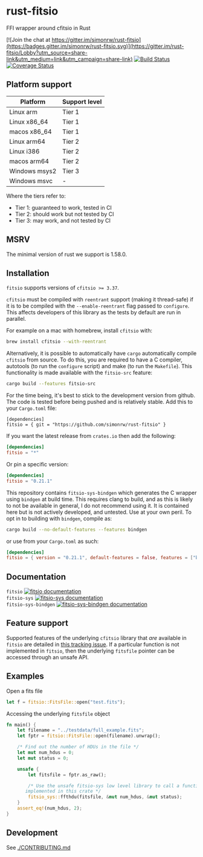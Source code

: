 # rust-fitsio

FFI wrapper around cfitsio in Rust

[![Join the chat at https://gitter.im/simonrw/rust-fitsio](https://badges.gitter.im/simonrw/rust-fitsio.svg)](https://gitter.im/rust-fitsio/Lobby?utm_source=share-link&utm_medium=link&utm_campaign=share-link)
[![Build Status](https://travis-ci.org/simonrw/rust-fitsio.svg?branch=master)](https://travis-ci.org/simonrw/rust-fitsio)
[![Coverage Status](https://coveralls.io/repos/github/simonrw/rust-fitsio/badge.svg?branch=main)](https://coveralls.io/github/simonrw/rust-fitsio?branch=main)

## Platform support

| Platform | Support level |
| --- | --- |
| Linux arm | Tier 1 |
| Linux x86_64 | Tier 1 |
| macos x86_64 | Tier 1 |
| Linux arm64 | Tier 2 |
| Linux i386 | Tier 2 |
| macos arm64 | Tier 2 |
| Windows msys2 | Tier 3 |
| Windows msvc | - |

Where the tiers refer to:

* Tier 1: guaranteed to work, tested in CI
* Tier 2: should work but not tested by CI
* Tier 3: may work, and not tested by CI

## MSRV

The minimal version of rust we support is 1.58.0.

## Installation

`fitsio` supports versions of `cfitsio >= 3.37`.

`cfitsio` must be compiled with `reentrant` support (making it
thread-safe) if it is to be compiled with the `--enable-reentrant` flag
passed to `configure`. This affects developers of this library as the
tests by default are run in parallel.

For example on a mac with homebrew, install `cfitsio` with:

```sh
brew install cfitsio --with-reentrant
```

Alternatively, it is possible to automatically have `cargo` automatically
compile `cfitsio` from source. To do this, you are required to have a C
compiler, autotools (to run the `configure` script) and make (to run the
`Makefile`). This functionality is made available with the `fitsio-src` feature:

```sh
cargo build --features fitsio-src
```

For the time being, it's best to stick to the development version from
github.  The code is tested before being pushed and is relatively
stable. Add this to your `Cargo.toml` file:

```toml,no_sync
[dependencies]
fitsio = { git = "https://github.com/simonrw/rust-fitsio" }
```

If you want the latest release from `crates.io` then add the following:

```toml
[dependencies]
fitsio = "*"
```

Or pin a specific version:

```toml
[dependencies]
fitsio = "0.21.1"
```

This repository contains `fitsio-sys-bindgen` which generates the C
wrapper using `bindgen` at build time. This requires clang to build, and
as this is likely to not be available in general, I do not recommend
using it. It is contained here but is not actively developed, and
untested. Use at your own peril. To opt in to building with `bindgen`,
compile as:

```sh
cargo build --no-default-features --features bindgen
```

or use from your `Cargo.toml` as such:

```toml
[dependencies]
fitsio = { version = "0.21.1", default-features = false, features = ["bindgen"] }
```

## Documentation

`fitsio` [![`fitsio` documentation](https://docs.rs/fitsio/badge.svg)](https://docs.rs/fitsio/)<br />
`fitsio-sys` [![`fitsio-sys` documentation](https://docs.rs/fitsio-sys/badge.svg)](https://docs.rs/fitsio-sys)<br />
`fitsio-sys-bindgen` [![`fitsio-sys-bindgen` documentation](https://docs.rs/fitsio-sys-bindgen/badge.svg)](https://docs.rs/fitsio-sys-bindgen)<br />

## Feature support

Supported features of the underlying `cfitsio` library that _are_ available in `fitsio` are detailed in [this tracking issue](https://github.com/simonrw/rust-fitsio/issues/15). If a particular function is not implemented in `fitsio`, then the underlying `fitsfile` pointer can be accessed through an unsafe API.

## Examples

Open a fits file

```rust
let f = fitsio::FitsFile::open("test.fits");
```

Accessing the underlying `fitsfile` object

```rust
fn main() {
    let filename = "../testdata/full_example.fits";
    let fptr = fitsio::FitsFile::open(filename).unwrap();

    /* Find out the number of HDUs in the file */
    let mut num_hdus = 0;
    let mut status = 0;

    unsafe {
        let fitsfile = fptr.as_raw();

        /* Use the unsafe fitsio-sys low level library to call a function that is possibly not
       implemented in this crate */
        fitsio_sys::ffthdu(fitsfile, &mut num_hdus, &mut status);
    }
    assert_eq!(num_hdus, 2);
}
```

## Development

See [./CONTRIBUTING.md](./CONTRIBUTING.md)
